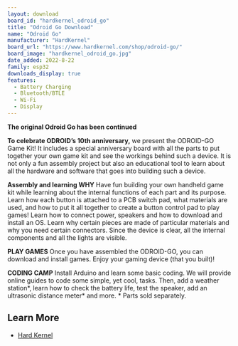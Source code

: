 ```yaml
---
layout: download
board_id: "hardkernel_odroid_go"
title: "Odroid Go Download"
name: "Odroid Go"
manufacturer: "HardKernel"
board_url: "https://www.hardkernel.com/shop/odroid-go/"
board_image: "hardkernel_odroid_go.jpg"
date_added: 2022-8-22
family: esp32
downloads_display: true
features:
  - Battery Charging
  - Bluetooth/BTLE
  - Wi-Fi
  - Display
---
```


**The original Odroid Go has been continued**

**To celebrate ODROID’s 10th anniversary,** we present the ODROID-GO Game Kit! It includes a special anniversary board with all the parts to put together your own game kit and see the workings behind such a device. It is not only a fun assembly project but also an educational tool to learn about all the hardware and software that goes into building such a device.

**Assembly and learning WHY**
Have fun building your own handheld game kit while learning about the internal functions of each part and its purpose. Learn how each button is attached to a PCB switch pad, what materials are used, and how to put it all together to create a button control pad to play games! Learn how to connect power, speakers and how to download and install an OS. Learn why certain pieces are made of particular materials and why you need certain connectors. Since the device is clear, all the internal components and all the lights are visible.

**PLAY GAMES**
Once you have assembled the ODROID-GO, you can download and install games. Enjoy your gaming device (that you built)!

**CODING CAMP**
Install Arduino and learn some basic coding. We will provide online guides to code some simple, yet cool, tasks. Then, add a weather station*, learn how to check the battery life, test the speaker, add an ultrasonic distance meter* and more.
\* Parts sold separately.

## Learn More

* [Hard Kernel](https://www.hardkernel.com/shop/odroid-go/)
